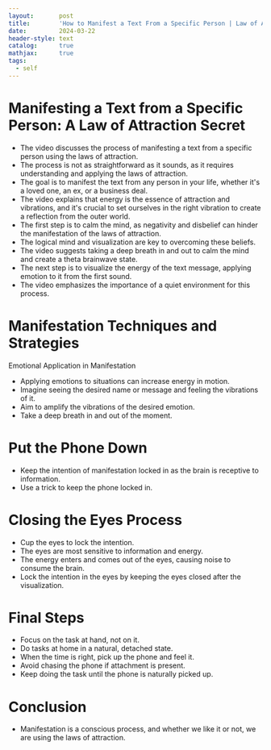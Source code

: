 ```yaml
---
layout:       post
title:        'How to Manifest a Text From a Specific Person | Law of Attraction Secrets [This Really Works!!]'
date:         2024-03-22
header-style: text
catalog:      true
mathjax:      true
tags:
  - self
---
```


# Manifesting a Text from a Specific Person: A Law of Attraction Secret

- The video discusses the process of manifesting a text from a specific person using the laws of attraction.
- The process is not as straightforward as it sounds, as it requires understanding and applying the laws of attraction.
- The goal is to manifest the text from any person in your life, whether it's a loved one, an ex, or a business deal.
- The video explains that energy is the essence of attraction and vibrations, and it's crucial to set ourselves in the right vibration to create a reflection from the outer world.
- The first step is to calm the mind, as negativity and disbelief can hinder the manifestation of the laws of attraction.
- The logical mind and visualization are key to overcoming these beliefs.
- The video suggests taking a deep breath in and out to calm the mind and create a theta brainwave state.
- The next step is to visualize the energy of the text message, applying emotion to it from the first sound.
- The video emphasizes the importance of a quiet environment for this process.

# Manifestation Techniques and Strategies

Emotional Application in Manifestation
- Applying emotions to situations can increase energy in motion.
- Imagine seeing the desired name or message and feeling the vibrations of it.
- Aim to amplify the vibrations of the desired emotion.
- Take a deep breath in and out of the moment.

# Put the Phone Down

- Keep the intention of manifestation locked in as the brain is receptive to information.
- Use a trick to keep the phone locked in.

# Closing the Eyes Process

- Cup the eyes to lock the intention.
- The eyes are most sensitive to information and energy.
- The energy enters and comes out of the eyes, causing noise to consume the brain.
- Lock the intention in the eyes by keeping the eyes closed after the visualization.

# Final Steps

- Focus on the task at hand, not on it.
- Do tasks at home in a natural, detached state.
- When the time is right, pick up the phone and feel it.
- Avoid chasing the phone if attachment is present.
- Keep doing the task until the phone is naturally picked up.

# Conclusion

- Manifestation is a conscious process, and whether we like it or not, we are using the laws of attraction.
